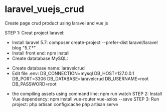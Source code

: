 # laravel_vuejs_crud
Create page crud product using laravel and vue js

STEP 1: Creat project laravel:
- Install laravel 5.7:
 composer create-project --prefer-dist laravel/laravel blog "5.7.*"
- Install front end:
 npm install
- Create datatabase MySQL:
+ Create database name: laravelcrud
+ Edit file .env:
DB_CONNECTION=mysql
DB_HOST=127.0.0.1
DB_PORT=3306
DB_DATABASE=laravelcrud
DB_USERNAME=root
DB_PASSWORD=root
- the compiling assets using command line:
npm run watch
STEP 2: Install Vue dependency:
npm install vue-router vue-axios --save
STEP 3: Run project:
php artisan config:cache
php artisan serve
